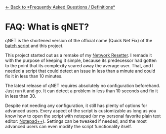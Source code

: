 [<- Back to \*Frequently Asked Questions / Definitions\*](FAQ.md)

# FAQ: What is qNET? #
qNET is the shortened version of the official name (Quick Net Fix) of the <a href='http://en.wikipedia.org/wiki/Batch_file' title="If you don't know what this is, just think of it as a Windows program that can be edited with Notepad">batch script</a> and this project.

This project started out as a remake of my [Network Resetter](https://code.google.com/p/nwconnectionresetter/). I remade it with the purpose of keeping it simple, because its predecessor had gotten to the point that its complexity scared away the average user. That, and I needed a script that could detect an issue in less than a minute and could fix it in less than 10 minutes.

The latest release of qNET requires absolutely no configuration beforehand. Just run it and go. It can detect a problem in less than 10 seconds and fix it in less than 30.

Despite not needing any configuration, it still has plenty of options for advanced users. Every aspect of the script is customizable as long as you know how to open the script with notepad (or my personal favorite plain text editor: [Notepad++](http://notepad-plus-plus.org/)). Settings can be tweaked if needed, and the most advanced users can even modify the script functionality itself.